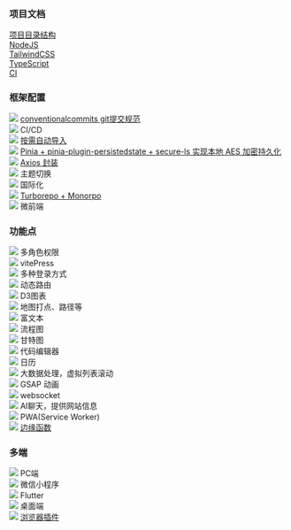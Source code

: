 ### 项目文档
[项目目录结构](/docs/dir.md)  
[NodeJS](/docs/NodeJS.md)  
[TailwindCSS](/docs/TailwindCSS.md)  
[TypeScript](/docs/TypeScript.md)  
[CI](/docs/CI.md)  


### 框架配置
![](https://geps.dev/progress/100) [conventionalcommits git提交规范](/docs/commit.md)  
![](https://geps.dev/progress/100) CI/CD  
![](https://geps.dev/progress/100) [按需自动导入](/docs/按需自动导入.md)  
![](https://geps.dev/progress/100) [Pinia + pinia-plugin-persistedstate + secure-ls 实现本地 AES 加密持久化](/docs/Pinia数据加密持久化.md)  
![](https://geps.dev/progress/50)  [Axios 封装](/docs/Axios.md)  
![](https://geps.dev/progress/0)  主题切换  
![](https://geps.dev/progress/0)  国际化  
![](https://geps.dev/progress/0)  [Turborepo + Monorpo](/docs/Turborepo.md)  
![](https://geps.dev/progress/50)  微前端  

### 功能点
![](https://geps.dev/progress/0)  多角色权限  
![](https://geps.dev/progress/0)  vitePress  
![](https://geps.dev/progress/0)  多种登录方式  
![](https://geps.dev/progress/0)  动态路由  
![](https://geps.dev/progress/0)  D3图表  
![](https://geps.dev/progress/0)  地图打点、路径等  
![](https://geps.dev/progress/0)  富文本  
![](https://geps.dev/progress/0)  流程图  
![](https://geps.dev/progress/0)  甘特图  
![](https://geps.dev/progress/0)  代码编辑器  
![](https://geps.dev/progress/0)  日历  
![](https://geps.dev/progress/100)  大数据处理，虚拟列表滚动  
![](https://geps.dev/progress/0)  GSAP 动画  
![](https://geps.dev/progress/0)  websocket  
![](https://geps.dev/progress/0)  AI聊天，提供网站信息  
![](https://geps.dev/progress/0)  PWA(Service Worker)  
![](https://geps.dev/progress/50) [边缘函数](/docs/边缘函数.md)  



### 多端
![](https://geps.dev/progress/5)  PC端  
![](https://geps.dev/progress/0)  微信小程序  
![](https://geps.dev/progress/0)  Flutter  
![](https://geps.dev/progress/0)  桌面端  
![](https://geps.dev/progress/10)  [浏览器插件](/docs/浏览器插件.md)


